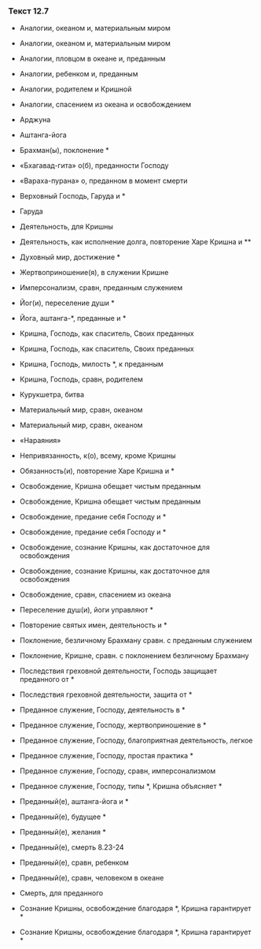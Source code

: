### Текст 12.7

- Аналогии, океаном и, материальным миром

- Аналогии, океаном и, материальным миром

- Аналогии, пловцом в океане и, преданным

- Аналогии, ребенком и, преданным

- Аналогии, родителем и Кришной

- Аналогии, спасением из океана и освобождением

- Арджуна

- Аштанга-йога

- Брахман(ы), поклонение *

- «Бхагавад-гита» о(б), преданности Господу

- «Вараха-пурана» о, преданном в момент смерти

- Верховный Господь, Гаруда и *

- Гаруда

- Деятельность, для Кришны

- Деятельность, как исполнение долга, повторение Харе Кришна и **

- Духовный мир, достижение *

- Жертвоприношение(я), в служении Кришне

- Имперсонализм, сравн, преданным служением

- Йог(и), переселение души *

- Йога, аштанга-*, преданные и *

- Кришна, Господь, как спаситель, Своих преданных

- Кришна, Господь, как спаситель, Своих преданных

- Кришна, Господь, милость *, к преданным

- Кришна, Господь, сравн, родителем

- Курукшетра, битва

- Материальный мир, сравн, океаном

- Материальный мир, сравн, океаном

- «Нараяния»

- Непривязанность, к(о), всему, кроме Кришны

- Обязанность(и), повторение Харе Кришна и *

- Освобождение, Кришна обещает чистым преданным

- Освобождение, Кришна обещает чистым преданным

- Освобождение, предание себя Господу и *

- Освобождение, предание себя Господу и *

- Освобождение, сознание Кришны, как достаточное для освобождения

- Освобождение, сознание Кришны, как достаточное для освобождения

- Освобождение, сравн, спасением из океана

- Переселение душ(и), йоги управляют *

- Повторение святых имен, деятельность и *

- Поклонение, безличному Брахману сравн. с преданным служением

- Поклонение, Кришне, сравн. с поклонением безличному Брахману

- Последствия греховной деятельности, Господь защищает преданного от *

- Последствия греховной деятельности, защита от *

- Преданное служение, Господу, деятельность в *

- Преданное служение, Господу, жертвоприношение в *

- Преданное служение, Господу, благоприятная деятельность, легкое

- Преданное служение, Господу, простая практика *

- Преданное служение, Господу, сравн, имперсонализмом

- Преданное служение, Господу, типы *, Кришна объясняет *

- Преданный(е), аштанга-йога и *

- Преданный(е), будущее *

- Преданный(е), желания *

- Преданный(е), смерть 8.23-24

- Преданный(е), сравн, ребенком

- Преданный(е), сравн, человеком в океане

- Смерть, для преданного

- Сознание Кришны, освобождение благодаря *, Кришна гарантирует *

- Сознание Кришны, освобождение благодаря *, Кришна гарантирует *
	
